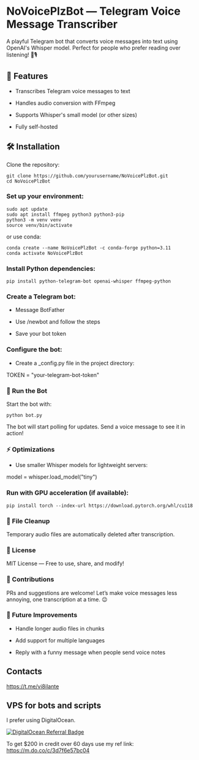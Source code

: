 # NoVoicePlzBot — Telegram Voice Message Transcriber

A playful Telegram bot that converts voice messages into text using OpenAI's Whisper model. Perfect for people who prefer reading over listening! 🛑🎙️

## 🚀 Features

- Transcribes Telegram voice messages to text

- Handles audio conversion with FFmpeg

- Supports Whisper's small model (or other sizes)

- Fully self-hosted

## 🛠️ Installation

Clone the repository:

```
git clone https://github.com/yourusername/NoVoicePlzBot.git
cd NoVoicePlzBot
```

### Set up your environment:

```
sudo apt update
sudo apt install ffmpeg python3 python3-pip
python3 -m venv venv
source venv/bin/activate
```

or use conda:

```
conda create --name NoVoicePlzBot -c conda-forge python=3.11
conda activate NoVoicePlzBot
```

### Install Python dependencies:

```
pip install python-telegram-bot openai-whisper ffmpeg-python
```

### Create a Telegram bot:

- Message BotFather

- Use /newbot and follow the steps

- Save your bot token

### Configure the bot:

- Create a _config.py file in the project directory:

TOKEN = "your-telegram-bot-token"

### 🏁 Run the Bot

Start the bot with:

```
python bot.py
```

The bot will start polling for updates. Send a voice message to see it in action!

### ⚡ Optimizations

- Use smaller Whisper models for lightweight servers:

model = whisper.load_model("tiny")

### Run with GPU acceleration (if available):

```
pip install torch --index-url https://download.pytorch.org/whl/cu118
```

### 🧹 File Cleanup

Temporary audio files are automatically deleted after transcription.

### 📜 License

MIT License — Free to use, share, and modify!

### 🤝 Contributions

PRs and suggestions are welcome! Let’s make voice messages less annoying, one transcription at a time. 😉

### 🎯 Future Improvements

- Handle longer audio files in chunks

- Add support for multiple languages

- Reply with a funny message when people send voice notes

## Contacts

https://t.me/vi8ilante

## VPS for bots and scripts
I prefer using DigitalOcean.
  
[![DigitalOcean Referral Badge](https://web-platforms.sfo2.digitaloceanspaces.com/WWW/Badge%202.svg)](https://www.digitalocean.com/?refcode=3d7f6e57bc04&utm_campaign=Referral_Invite&utm_medium=Referral_Program&utm_source=badge)
  
To get $200 in credit over 60 days use my ref link: https://m.do.co/c/3d7f6e57bc04
